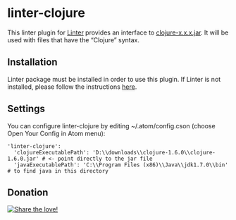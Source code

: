 linter-clojure
===========

This linter plugin for [Linter](https://github.com/AtomLinter/Linter) provides an interface to [clojure-x.x.x.jar](http://clojure.org/). It will be used with files that have the “Clojure” syntax.

## Installation
Linter package must be installed in order to use this plugin. If Linter is not installed, please follow the instructions [here](https://github.com/AtomLinter/Linter).

## Settings
You can configure linter-clojure by editing ~/.atom/config.cson (choose Open Your Config in Atom menu):
```
'linter-clojure':
  'clojureExecutablePath': 'D:\\downloads\\clojure-1.6.0\\clojure-1.6.0.jar' # <- point directly to the jar file
  'javaExecutablePath': 'C:\\Program Files (x86)\\Java\\jdk1.7.0\\bin' # to find java in this directory
```
## Donation
[![Share the love!](https://chewbacco-stuff.s3.amazonaws.com/donate.png)](https://www.paypal.com/cgi-bin/webscr?cmd=_s-xclick&hosted_button_id=KXUYS4ARNHCN8)
